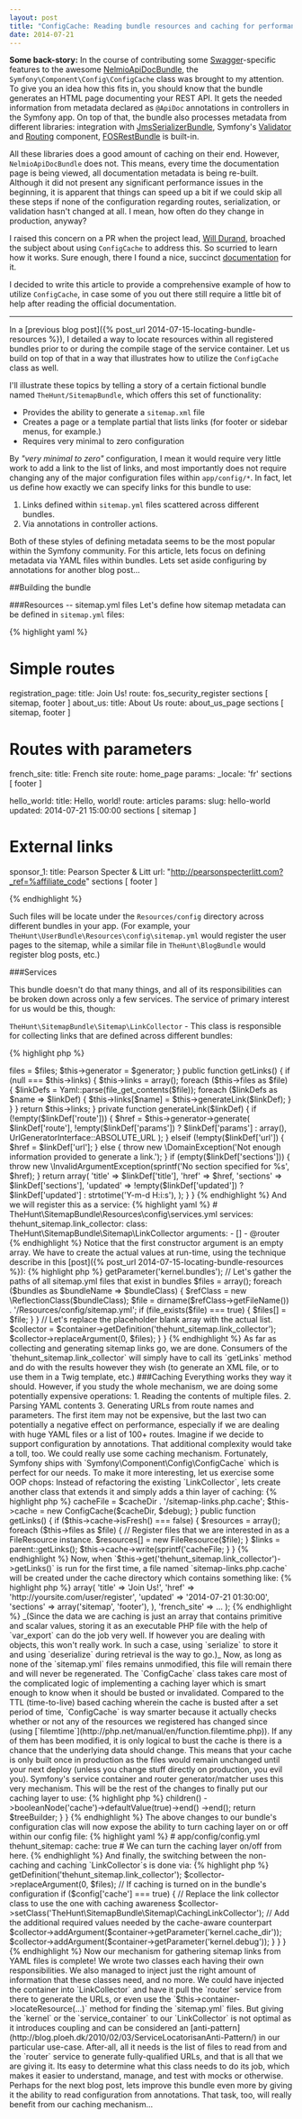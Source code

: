 ```yaml
---
layout: post
title: "ConfigCache: Reading bundle resources and caching for performance"
date: 2014-07-21
---
```


__Some back-story:__ In the course of contributing some [Swagger](https://helloreverb.com/developers/swagger)-specific features
to the awesome [NelmioApiDocBundle](https://github.com/nelmio/NelmioApiDocBundle),
 the `Symfony\Component\Config\ConfigCache` class was brought to my attention. To give you an idea how this fits in, you
 should know that the bundle generates an HTML page
 documenting your REST API. It gets the needed information from metadata declared as `@ApiDoc` annotations in controllers
 in the Symfony app. On top of that, the bundle also processes metadata from different libraries:
 integration with [JmsSerializerBundle](https://github.com/schmittjoh/JMSSerializerBundle),
 Symfony's [Validator](http://symfony.com/doc/current/book/validation.html)
 and [Routing](http://symfony.com/doc/current/book/routing.html) component,
 [FOSRestBundle](https://github.com/FriendsOfSymfony/FOSRestBundle) is built-in.

 All these libraries does a good amount of caching on their end. However, `NelmioApiDocBundle` does not.
 This means, every time the documentation page is being viewed, all documentation metadata is being re-built.
 Although it did not present any significant performance issues in the beginning, it is apparent that things can speed up a bit if we could skip
 all these steps if none of the configuration regarding routes, serialization, or validation hasn't changed at all.
 I mean, how often do they change in production, anyway?

I raised this concern on a PR when the project lead, [Will Durand](http://williamdurand.fr/), broached the subject about
using `ConfigCache` to address this. So scurried
to learn how it works. Sure enough,
there I found a nice, succinct [documentation](http://symfony.com/doc/current/components/config/caching.html) for it.

I decided to write this article to provide a comprehensive example of how to utilize `ConfigCache`,
in case some of you out there still
require a little bit of help after reading the official documentation.

<hr>

In a [previous blog post]({% post_url 2014-07-15-locating-bundle-resources %}), I detailed a way to locate resources within all registered bundles prior to or during
the compile stage of the service container. Let us build on top of that in a way that illustrates how to utilize the `ConfigCache` class as well.

I'll illustrate these topics by telling a story of a certain fictional bundle named `TheHunt/SitemapBundle`, which offers this set of functionality:

* Provides the ability to generate a `sitemap.xml` file
* Creates a page or a template partial that lists links (for footer or sidebar menus, for example.)
* Requires very minimal to zero configuration

By _"very minimal to zero"_ configuration, I mean it would require very little work to add a link to the list of links, and most importantly does not require changing any of
the major configuration files within `app/config/*`. In fact, let us define how exactly we can specify links for this bundle to use:

1. Links defined within `sitemap.yml` files scattered across different bundles.
2. Via annotations in controller actions.

Both of these styles of defining metadata seems to be the most popular within the Symfony community. For this article, lets focus on defining metadata
via YAML files within bundles. Lets set aside configuring by annotations for another blog post...

##Building the bundle

###Resources -- sitemap.yml files
Let's define how sitemap metadata can be defined in `sitemap.yml` files:

{% highlight yaml %}

# Simple routes
registration_page:
    title: Join Us!
    route: fos_security_register
    sections [ sitemap, footer ]
about_us:
    title: About Us
    route: about_us_page
    sections [ sitemap, footer ]

# Routes with parameters
french_site:
    title: French site
    route: home_page
    params:
        _locale: 'fr'
    sections [ footer ]

hello_world:
    title: Hello, world!
     route: articles
     params:
        slug: hello-world
     updated: 2014-07-21 15:00:00
     sections [ sitemap ]

# External links
sponsor_1:
    title: Pearson Specter & Litt
    url: "http://pearsonspecterlitt.com?_ref=%affiliate_code"
    sections [ footer ]

{% endhighlight %}

Such files will be locate under the `Resources/config` directory across different bundles in your app.
(For example, your `TheHunt\UserBundle\Resources\config\sitemap.yml` would register the user pages to the sitemap,
while a similar file in `TheHunt\BlogBundle` would register blog posts, etc.)

###Services

This bundle doesn't do that many things, and all of its responsibilities can be broken down across only a few services. The service of primary interest for us would be this, though:

`TheHunt\SitemapBundle\Sitemap\LinkCollector` - This class is responsible for collecting links that are defined across different bundles:

{% highlight php %}
<?php

namespace TheHunt\SitemapBundle\Sitemap;

use Symfony\Component\Routing\Generator\UrlGeneratorInterface;
use Symfony\Component\Yaml\Yaml;

class LinkCollector
{
    protected $files;

    protected $links;

    protected $generator;

    public function __construct(array $files, UrlGeneratorInterface $generator)
    {
        $this->files = $files;
        $this->generator = $generator;
    }

    public function getLinks()
    {
        if (null === $this->links) {

            $this->links = array();

            foreach ($this->files as $file) {

                $linkDefs = Yaml::parse(file_get_contents($file));
                foreach ($linkDefs as $name => $linkDef) {
                    $this->links[$name] = $this->generateLink($linkDef);
                }
            }
        }

        return $this->links;
    }

    private function generateLink($linkDef)
    {
        if (!empty($linkDef['route'])) {
            $href =
                $this->generator->generate(
                    $linkDef['route'],
                    !empty($linkDef['params']) ? $linkDef['params'] : array(),
                    UrlGeneratorInterface::ABSOLUTE_URL
                );
        } elseif (!empty($linkDef['url']) {
            $href = $linkDef['url'];
        } else {
            throw new \DomainException('Not enough information provided to generate a link.');
        }


        if (empty($linkDef['sections'])) {
            throw new \InvalidArgumentException(sprintf('No section specified for %s', $href);
        }

        return array(
            'title' => $linkDef['title'],
            'href' => $href,
            'sections' => $linkDef['sections'],
            'updated' => !empty($linkDef['updated']) ? $linkDef['updated'] : strtotime('Y-m-d H:i:s'),
        );

    }
}
{% endhighlight %}

And we will register this as a service:

{% highlight yaml %}
# TheHunt\SitemapBundle\Resources\config\services.yml

services:
    thehunt_sitemap.link_collector:
        class: TheHunt\SitemapBundle\Sitemap\LinkCollector
        arguments:
            - []
            - @router

{% endhighlight %}

Notice that the first constructor argument is an empty array. We have to create the actual values at run-time,
using the technique describe in this [post]({% post_url 2014-07-15-locating-bundle-resources %}):

{% highlight php %}
<?php

namespace TheHunt\SitemapBundle\DependencyInjection;

use Symfony\Component\DependencyInjection\ContainerBuilder;
use Symfony\Component\HttpKernel\DependencyInjection\Extension;

class TheHuntSitemapExtension extends Extension
{
    public function load(array $configs, ContainerBuilder $container)
    {
        /** Some boilerplate stuff **/

        $bundles = $container->getParameter('kernel.bundles');


        // Let's gather the paths of all sitemap.yml files that exist in bundles
        $files = array();

        foreach ($bundles as $bundleName => $bundleClass) {

            $refClass = new \ReflectionClass($bundleClass);
            $file = dirname($refClass->getFileName()) . '/Resources/config/sitemap.yml';

            if (file_exists($file) === true) {
                $files[] = $file;
            }
        }

        // Let's replace the placeholder blank array with the actual list.
        $collector = $container->getDefinition('thehunt_sitemap.link_collector');
        $collector->replaceArgument(0, $files);
    }
}

{% endhighlight %}

As far as collecting and generating sitemap links go, we are done. Consumers of the `thehunt_sitemap.link_collector` will simply have to call its `getLinks` method and do with the results
however they wish (to generate an XML file, or to use them in a Twig template, etc.)

###Caching

Everything works they way it should. However, if you study the whole mechanism, we are doing some potentially expensive operations:

1. Reading the contents of multiple files.
2. Parsing YAML contents
3. Generating URLs from route names and parameters.

The first item may not be expensive, but the last two can potentially a negative effect on performance, especially if we are dealing with huge YAML files or a list of 100+ routes. Imagine if we
decide to support configuration by annotations. That additional complexity would take a toll, too. We could really use some caching mechanism. Fortunately, Symfony ships with `Symfony\Component\Config\ConfigCache` which is perfect for our needs.

To make it more interesting, let us exercise some OOP chops: Instead of refactoring the existing `LinkCollector`, lets create another class that extends it and simply adds a thin layer of caching:

{% highlight php %}
<?php

namespace TheHunt\SitemapBundle\Sitemap;

use Symfony\Component\Routing\Generator\UrlGeneratorInterface;
use Symfony\Component\Config\ConfigCache;
use Symfony\Component\Config\Resource\FileResource;

class CachingLinkCollector extends LinkCollector
{
    protected $cacheFile;

    public function __construct($files, UrlGeneratorInterface $generator, $cacheDir, $debug)
    {
        parent::__construct($files, $generator);
        $this->cacheFile = $cacheDir . '/sitemap-links.php.cache';
        $this->cache = new ConfigCache($cacheDir, $debug);
    }

    public function getLinks()
    {
        if ($this->cache->isFresh() === false) {

            $resources = array();

            foreach ($this->files as $file) {
                // Register files that we are interested in as a FileResource instance.
                $resources[] = new FileResource($file);
            }

            $links = parent::getLinks();

            $this->cache->write(sprintf('<?php return %s', var_export($links, true)), $resources);

            return $links;
        }

        // Since the cache is clean, then just use the data stored in our cache file.
        return require $this->cacheFile;
    }
}

{% endhighlight %}

Now, when `$this->get('thehunt_sitemap.link_collector')->getLinks()` is run for the first time, a file named `sitemap-links.php.cache` will
be created under the cache directory which contains something like:

{% highlight php %}
<?php

return array(
    'registration_page' => array(
        'title' => 'Join Us!',
        'href' => 'http://yoursite.com/user/register',
        'updated' => '2014-07-21 01:30:00',
        'sections' => array('sitemap', 'footer'),
    ),
    'french_site' => ...
);
{% endhighlight %}

_(Since the data we are caching is just an array that contains primitive and scalar values, storing it as an executable PHP file with the help of `var_export` can do the job very well.
If however you are dealing with objects, this won't really work. In such a case, using `serialize` to store it and using `deserialize` during retrieval is the way to go.)_

Now, as long as none of the `sitemap.yml` files remains unmodified, this file will remain there and will never be regenerated.

The `ConfigCache` class takes care most of the complicated logic of implementing a caching layer which is smart enough to know when it should be busted or invalidated.
Compared to the TTL (time-to-live) based caching wherein the cache is busted after a set period of time, `ConfigCache` is way smarter because it actually checks whether or not
any of the resources we registered has changed since (using [`filemtime`](http://php.net/manual/en/function.filemtime.php)). If any of them has been modified, it is only logical
to bust the cache is there is a chance that the underlying data should change. This means that your cache is only built once in production as the files would remain unchanged until your next deploy (unless
you change stuff directly on production, you evil you).
Symfony's service container and router generator/matcher uses this very mechanism.

This will be the rest of the changes to finally put our caching layer to use:

{% highlight php %}
<?php

namespace TheHunt\SitemapBundle\DependencyInjection;

use Symfony\Component\Config\Definition\Builder\TreeBuilder;
use Symfony\Component\Config\Definition\ConfigurationInterface;

class Configuration implements ConfigurationInterface
{

    public function getConfigTreeBuilder()
    {
        /** Some boilerplate stuff **/

        $rootNode
            ->children()
                ->booleanNode('cache')->defaultValue(true)->end()
            ->end();

        return $treeBuilder;
    }
}

{% endhighlight %}

The above changes to our bundle's configuration clas will now expose the ability to turn caching layer on or off within our config file:

{% highlight yaml %}
# app/config/config.yml

thehunt_sitemap:
    cache: true # We can turn the caching layer on/off from here.

{% endhighlight %}

And finally, the switching between the non-caching and caching `LinkCollector`s is done via:

{% highlight php %}
<?php

namespace TheHunt\SitemapBundle\DependencyInjection;

use Symfony\Component\DependencyInjection\ContainerBuilder;
use Symfony\Component\HttpKernel\DependencyInjection\Extension;

class TheHuntSitemapExtension extends Extension
{
    public function load(array $configs, ContainerBuilder $container)
    {
        /** Gather files... **/

        // Let's replace the placeholder blank array with the actual list.
        $collector = $container->getDefinition('thehunt_sitemap.link_collector');
        $collector->replaceArgument(0, $files);


        // If caching is turned on in the bundle's configuration
        if ($config['cache'] === true) {

            // Replace the link collector class to use the one with caching awareness
            $collector->setClass('TheHunt\SitemapBundle\Sitemap\CachingLinkCollector');

            // Add the additional required values needed by the cache-aware counterpart
            $collector->addArgument($container->getParameter('kernel.cache_dir'));
            $collector->addArgument($container->getParameter('kernel.debug'));

        }
    }
}

{% endhighlight %}

Now our mechanism for gathering sitemap links from YAML files is complete! We wrote two classes each having their own responsibilities.

We also managed to inject just the right amount of information that these classes need, and no more.
We could have injected the container into `LinkCollector` and have it pull the `router` service from there to generate
the URLs, or even use the `$this->container->locateResource(...)` method for finding the `sitemap.yml` files.
But giving the `kernel` or the `service_container` to our `LinkCollector` is not optimal as it introduces coupling and can be considered an [anti-pattern](http://blog.ploeh.dk/2010/02/03/ServiceLocatorisanAnti-Pattern/) in
our particular use-case.
After-all, all it needs is the list of files to read from and the `router` service to generate fully-qualified URLs, and that is all that we are giving it. Its easy to determine
what this class needs to do its job, which makes it easier to understand, manage, and test with mocks or otherwise.

Perhaps for the next blog post, lets improve this bundle even more by giving it the ability to read configuration from annotations. That task, too, will really benefit from our
caching mechanism...